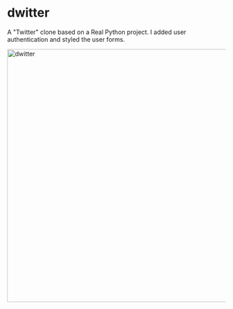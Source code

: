 # dwitter

A "Twitter" clone based on a Real Python project.  I added user authentication and styled the user forms.

<img width="583" alt="dwitter" src="https://user-images.githubusercontent.com/19597150/168483925-6e5872ee-91c8-4561-9da4-062b9c3616d0.png">
